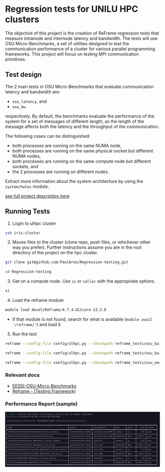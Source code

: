 # Regression tests for UNILU HPC clusters

The objective of this project is the creation of ReFrame regression tests that measure intranode and internode latency and bandwidth. The tests will use OSU Micro-Benchmarks, a set of utilities designed to test the communication performance of a cluster for various parallel programming frameworks. This project will focus on testing MPI communication primitives.

## Test design

The 2 main tests in OSU Micro-Benchmarks that evaluate communication latency and bandwidth are:

*   `osu_latency`, and
*   `osu_bw`

respectively. By default, the benchmarks evaluate the performance of the system for a set of messages of different length, as the length of the message affects both the latency and the throughput of the communication.

The following cases can be distinguished:

*   both processes are running on the same NUMA node,
*   both processes are running on the same physical socket but different NUMA nodes,
*   both processes are running on the same compute node but different sockets, and
*   the 2 processes are running on different nodes.

Extract more information about the system architecture by using the `system/hwloc` module.

[see full project description here](./project_description.md)

## Running Tests

1. Login to ulhpc cluster
```sh
ssh iris-cluster
```
2. Moves files to the cluster (clone repo, push files, or whichever other way you prefer). Further instructions assume you are in the root directory of the project on the hpc cluster.
```sh
git clone git@github.com:PaulAroo/Regression-testing.git
```
```sh
cd Regression-testing
```

3. Get on a compute node. Use `si` or `salloc` with the appropriate options.
```sh
si
```

4. Load the reframe module
```sh
module load devel/ReFrame/4.7.4-GCCcore-13.2.0
```
- if that module is not found, search for what is available (`module avail '/reframe/'`) and load it

5. Run the test
```sh
reframe --config-file config/ulhpc.py --checkpath reframe_tests/osu_build_source.py --run --performance-report
```
```sh
reframe --config-file config/ulhpc.py --checkpath reframe_tests/osu_build_easybuild.py --run --performance-report
```
```sh
reframe --config-file config/ulhpc.py --checkpath reframe_tests/osu_eessi.py --run --performance-report
```

### Relevant docs
- [EESSI-OSU-Micro-Benchmarks](https://www.eessi.io/docs/available_software/detail/OSU-Micro-Benchmarks/)
- [Reframe - (Testing Framework)](https://reframe-hpc.readthedocs.io/en/stable/index.html)

### Performance Report (sample)
![performance report sample](/sample_perf_report.png)